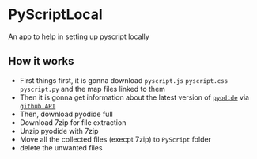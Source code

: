 # PyScriptLocal
An app to help in setting up pyscript locally

## How it works

- First things first, it is gonna download `pyscript.js` `pyscript.css` `pyscript.py` and the map files linked to them
- Then it is gonna get information about the latest version of [`pyodide`](https://github.com/pyodide/pyodide) via [`github API`](https://docs.github.com/en/rest)
- Then, download pyodide full
- Download 7zip for file extraction
- Unzip pyodide with 7zip
- Move all the collected files (execpt 7zip) to `PyScript` folder
- delete the unwanted files
